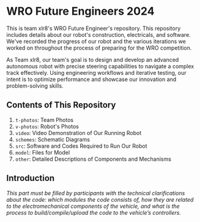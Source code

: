 # WRO Future Engineers 2024
This is team xlr8's WRO Future Engineer's repository. This repository includes details about our robot's construction, electricals, and software. We've recorded the progress of our robot and the various iterations we worked on throughout the process of preparing for the WRO competition.

As Team xlr8, our team's goal is to design and develop an advanced autonomous robot with precise steering capabilities to navigate a complex track effectively. Using engineering workflows and iterative testing, our intent is to optimize performance and showcase our innovation and problem-solving skills.

## Contents of This Repository
1. `t-photos`: Team Photos
2. `v-photos`: Robot's Photos
3. `video`: Video Demonstration of Our Running Robot
4. `schemes`: Schematic Diagrams
5. `src`: Software and Codes Required to Run Our Robot
6. `model`: Files for Model 
9. `other`: Detailed Descriptions of Components and Mechanisms

## Introduction
_This part must be filled by participants with the technical clarifications about the code: which modules the code consists of, how they are related to the electromechanical components of the vehicle, and what is the process to build/compile/upload the code to the vehicle’s controllers._
